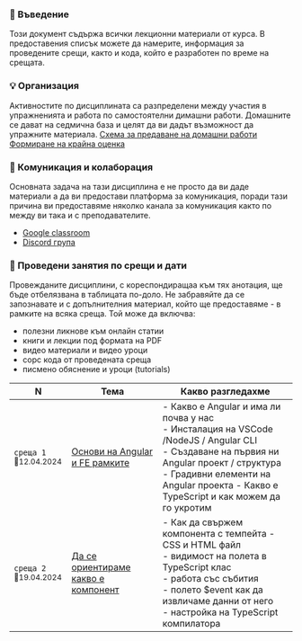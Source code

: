 ### 🚀 Въведение
Този документ съдържа всички лекционни материали от курса. В предоставения списък можете да намерите, информация за проведените срещи, както и кода, който е разработен по време на срещата.

### 💡 Организация
Активностите по дисциплината са разпределени между участия в упражненията и работа по самостоятелни димашни работи. Домашните се дават на седмична база и целят да ви дадът възможност да упражните материала. 
[Схема за предаване на домашни работи](/23-24/@organization/hw-submit/README.md)
[Формиране на крайна оценка](/23-24/@organization/marks/README.md)

### 📌 Комуникация и колаборация
Основната задача на тази дисциплина е не просто да ви даде материали а да ви предостави платформа за комуникация, поради тази причина ви предоставяме няколко канала за комуникация както по между ви така и с преподавателите.
- [Google classroom](https://classroom.google.com/c/NjUyNDM2OTUzODMx?cjc=2iqvjev)
- [Discord група](https://discord.gg/yGD6UkvCjS)

### 📅 Проведени занятия по срещи и дати

Провежданите дисциплини, с кореспондиращаа към тях анотация, ще бъде отбелязвана в таблицата по-доло. Не забравяйте да се запознавате и с допълнителния материал, който ще предоставяме - в рамките на всяка среща. Той може да включва:
- полезни ликнове към онлайн статии
- книги и лекции под формата на PDF
- видео материали и видео уроци
- сорс кода от проведената среща 
- писмено обяснение и уроци (tutorials)

<table>
    <thead>
        <tr>
            <th width="120">N</th>
            <th width="280px">Тема</th>
            <th width="610px">Какво разгледахме</th>
        </tr>
    </thead>
    <tbody>
        <tr>
            <td>
                <code>среща 1</code><br>
                <sub>📅12.04.2024</sub>
            </td>
            <td>
                <a href="./@meets/meet-01/README.md">
                    Основи на Angular и FE рамките
                </a>
            </td>
            <td>
            - Какво е Angular и има ли почва у нас <br>
            - Инсталация на VSCode /NodeJS / Angular CLI <br>
            - Създаване на първия ни Angular проект / структура <br>
            - Градивни елементи на Angular проекта
            - Какво е TypeScript и как можем да го укротим <br>
            </td>
        </tr>
        <tr>
            <td>
                <code>среща 2</code>
                <br>
                <sub>📅19.04.2024</sub>
            </td>
            <td>
                <a href="./@meets/meet-02/README.md">
                    Да се ориентираме какво е компонент
                </a>            
            </td>
            <td>
            - Как да свържем компонента с темпейта - CSS и HTML файл <br>
            - видимост на полета в TypeScript клас <br>
            - работа със събития <br>
            - полето $event как да извличаме данни от него <br>
            - настройка на TypeScript компилатора <br>
            </td>
        </tr>
        <!-- <tr>
            <td>
                <code>среща 3</code>
                <br>
                <sub>📅26.04.2024</sub>
            </td>
            <td>
                <a href="./meet-03/README.md">
                    Множество компоненти - визуализация и комуникация
                </a>
            </td>            
            <td>
            - Създаване на Ionic проект с Angular <br>
            - Концепция на PWA с контролите на Angular <br>
            - WEB Sockets - комуникация между услуги            
            </td>
        </tr>
        <tr>
            <td>
                <code>среща 4</code>
                <br>
                <sub>📅10.05.2024</sub>
            </td>
            <td>
                <a href="./meet-03/README.md">
                    -
                </a>
            </td>            
            <td>
            </td>
        </tr>        
        <tr>
            <td>
                <code>среща 5</code>
                <br>
                <sub>📅17.05.2024</sub>
            </td>
            <td>
                <a href="./meet-03/README.md">
                    -
                </a>
            </td>            
            <td>
            </td>
        </tr>      
        <tr>
            <td>
                <code>среща 6</code>
                <br>
                <sub>📅31.05.2024</sub>
            </td>
            <td>
                <a href="./meet-03/README.md">
                    -
                </a>
            </td>            
            <td>
            </td>
        </tr>                           -->
    <tbody>
</table>
